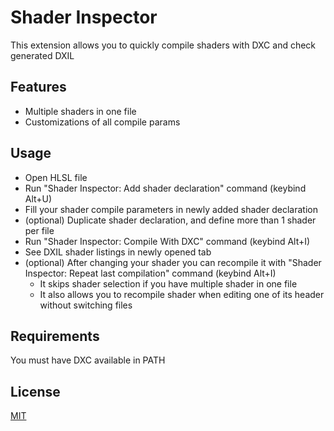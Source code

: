 # Shader Inspector

This extension allows you to quickly compile shaders with DXC and check generated DXIL

## Features

- Multiple shaders in one file
- Customizations of all compile params

## Usage

- Open HLSL file
- Run "Shader Inspector: Add shader declaration" command (keybind Alt+U)
- Fill your shader compile parameters in newly added shader declaration
- (optional) Duplicate shader declaration, and define more than 1 shader per file
- Run "Shader Inspector: Compile With DXC" command (keybind Alt+I)
- See DXIL shader listings in newly opened tab
- (optional) After changing your shader you can recompile it with "Shader Inspector: Repeat last compilation" command (keybind Alt+I)
  - It skips shader selection if you have multiple shader in one file
  - It also allows you to recompile shader when editing one of its header without switching files

## Requirements

You must have DXC available in PATH

## License

[MIT](LICENSE)
